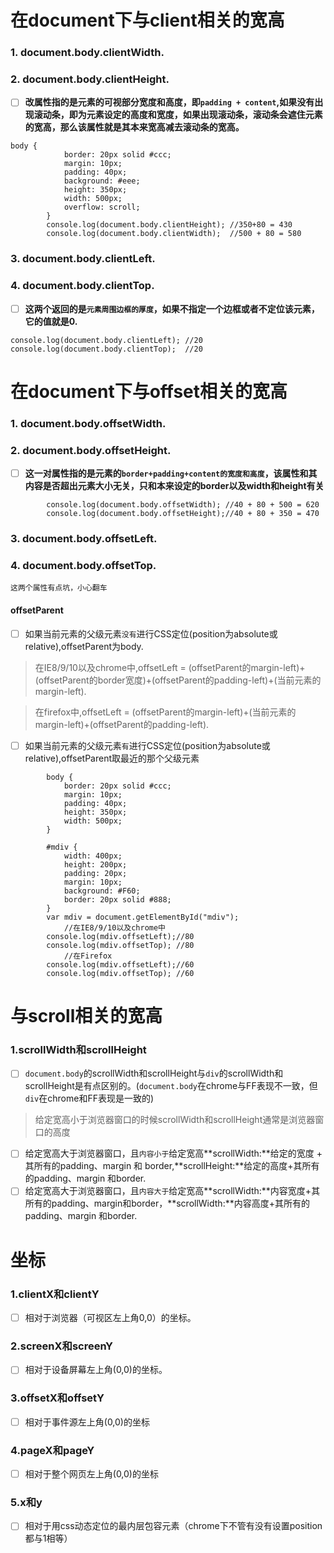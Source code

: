# 在document下与client相关的宽高
### 1. document.body.clientWidth.
### 2. document.body.clientHeight.
- [ ] **改属性指的是元素的可视部分宽度和高度，即`padding + content`,如果没有出现滚动条，即为元素设定的高度和宽度，如果出现滚动条，滚动条会遮住元素的宽高，那么该属性就是其本来宽高减去滚动条的宽高。**

```
body {
			border: 20px solid #ccc;
			margin: 10px;
			padding: 40px;
			background: #eee;
			height: 350px;
			width: 500px;
			overflow: scroll;
		}
		console.log(document.body.clientHeight); //350+80 = 430
		console.log(document.body.clientWidth);  //500 + 80 = 580
```

### 3. document.body.clientLeft.
### 4. document.body.clientTop.
- [ ] **这两个返回的是`元素周围边框的厚度`，如果不指定一个边框或者不定位该元素，它的值就是0.**

```
console.log(document.body.clientLeft); //20
console.log(document.body.clientTop);  //20
```
# 在document下与offset相关的宽高
### 1. document.body.offsetWidth.
### 2. document.body.offsetHeight.
- [ ] **这一对属性指的是元素的`border+padding+content的宽度和高度`，该属性和其内容是否超出元素大小无关，只和本来设定的border以及width和height有关**

```
		console.log(document.body.offsetWidth); //40 + 80 + 500 = 620
		console.log(document.body.offsetHeight);//40 + 80 + 350 = 470
```
### 3. document.body.offsetLeft.
### 4. document.body.offsetTop.

`这两个属性有点坑，小心翻车`
#### offsetParent
- [ ] 如果当前元素的父级元素`没有`进行CSS定位(position为absolute或relative),offsetParent为body.
> 在IE8/9/10以及chrome中,offsetLeft = (offsetParent的margin-left)+(offsetParent的border宽度)+(offsetParent的padding-left)+(当前元素的margin-left).

> 在firefox中,offsetLeft = (offsetParent的margin-left)+(当前元素的margin-left)+(offsetParent的padding-left).

- [ ] 如果当前元素的父级元素`有`进行CSS定位(position为absolute或relative),offsetParent取最近的那个父级元素

```
		body {
			border: 20px solid #ccc;
			margin: 10px;
			padding: 40px;
			height: 350px;
			width: 500px;
		}
		
		#mdiv {
			width: 400px;
			height: 200px;
			padding: 20px;
			margin: 10px;
			background: #F60;
			border: 20px solid #888;
		}
		var mdiv = document.getElementById("mdiv");
			//在IE8/9/10以及chrome中
		console.log(mdiv.offsetLeft);//80
		console.log(mdiv.offsetTop); //80
			//在Firefox
		console.log(mdiv.offsetLeft);//60
		console.log(mdiv.offsetTop); //60
```

# 与scroll相关的宽高
### 1.scrollWidth和scrollHeight
- [ ] `document.body`的scrollWidth和scrollHeight与`div`的scrollWidth和scrollHeight是有点区别的。(`document.body`在chrome与FF表现不一致，但`div`在chrome和FF表现是一致的)
> 给定宽高小于浏览器窗口的时候scrollWidth和scrollHeight通常是浏览器窗口的高度

- [ ] 给定宽高大于浏览器窗口，且`内容小于`给定宽高**scrollWidth:**给定的宽度 + 其所有的padding、margin 和 border,**scrollHeight:**给定的高度+其所有的padding、margin 和border.
- [ ] 给定宽高大于浏览器窗口，且`内容大于`给定宽高**scrollWidth:**内容宽度+其所有的padding、margin和border，**scrollWidth:**内容高度+其所有的padding、margin 和border.

# 坐标
### 1.clientX和clientY
- [ ] 相对于浏览器（可视区左上角0,0）的坐标。
### 2.screenX和screenY
- [ ] 相对于设备屏幕左上角(0,0)的坐标。
### 3.offsetX和offsetY
- [ ] 相对于事件源左上角(0,0)的坐标
### 4.pageX和pageY
- [ ] 相对于整个网页左上角(0,0)的坐标
### 5.x和y
- [ ] 相对于用css动态定位的最内层包容元素（chrome下不管有没有设置position都与1相等）












